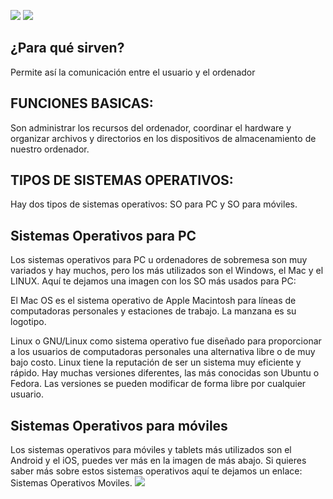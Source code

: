 ![](https://images.cooltext.com/5128479.png)
![](https://images.cooltext.com/5128498.png)
## ¿Para qué sirven?
Permite así la comunicación entre el usuario y el ordenador
## FUNCIONES BASICAS:
Son administrar los recursos del ordenador, coordinar el hardware y organizar archivos y directorios en los dispositivos de almacenamiento de nuestro ordenador.
## TIPOS DE SISTEMAS OPERATIVOS:
Hay dos tipos de sistemas operativos: SO para PC y SO para móviles.
## Sistemas Operativos para PC
Los sistemas operativos para PC u ordenadores de sobremesa son muy variados y hay muchos,  pero los más utilizados son el Windows, el Mac y el LINUX. Aquí te dejamos una imagen con los SO más usados para PC:
 
El Mac OS es el sistema operativo de Apple Macintosh para líneas de computadoras personales y estaciones de trabajo. La manzana es su logotipo.

Linux o GNU/Linux como sistema operativo fue diseñado para proporcionar a los usuarios de computadoras personales una alternativa libre o de muy bajo costo. Linux tiene la reputación de ser un sistema muy eficiente y rápido. Hay muchas versiones diferentes, las más conocidas son Ubuntu o Fedora. Las versiones se pueden modificar de forma libre por cualquier usuario.
## Sistemas Operativos para móviles
Los sistemas operativos para móviles y tablets más utilizados son el Android y el iOS, puedes ver más en la imagen de más abajo. Si quieres saber más sobre estos sistemas operativos aquí te dejamos un enlace: Sistemas Operativos Moviles.
![](http://quonty.com/blog/wp-content/uploads/2017/09/elegir-sistema-operativo-smartphone.jpg)
